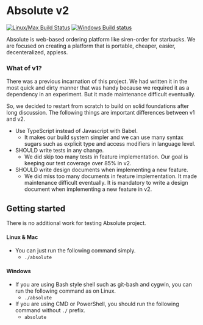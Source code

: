 Absolute v2
===========
[![Linux/Max Build Status](https://travis-ci.org/lunchclass/absolute.svg?branch=master)](https://travis-ci.org/lunchclass/absolute/branches)
[![Windows Build status](https://ci.appveyor.com/api/projects/status/099u4iekeny4lpsa/branch/master?svg=true)](https://ci.appveyor.com/project/romandev/absolute/branch/master)

Absolute is web-based ordering platform like siren-order for starbucks.
We are focused on creating a platform that is portable, cheaper, easier,
decenteralized, appless.

### What of v1?
There was a previous incarnation of this project. We had written it in the most quick and dirty manner that was handy because we required it as a dependency in an experiment. But it made maintenance difficult eventually.

So, we decided to restart from scratch to build on solid foundations after long discussion.
The following things are important differences between v1 and v2.
- Use TypeScript instead of Javascript with Babel.
  - It makes our build system simpler and we can use many syntax sugars such as explicit type and access modifiers in language level.
- SHOULD write tests in any change.
  - We did skip too many tests in feature implementation. Our goal is keeping our test coverage over 85% in v2.
- SHOULD write design documents when implementing a new feature.
  - We did miss too many documents in feature implementation. It made maintenance difficult eventually. It is mandatory to write a design document when implementing a new feature in v2.

## Getting started
There is no additional work for testing Absolute project.

#### Linux & Mac
- You can just run the following command simply.
  - ```./absolute```

#### Windows
- If you are using Bash style shell such as git-bash and cygwin, you can run the following command as on Linux.
  - ```./absolute```
- If you are using CMD or PowerShell, you should run the following command without ```./``` prefix.
  - ```absolute```
